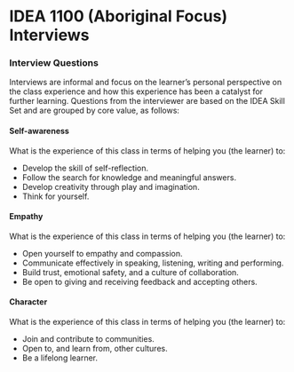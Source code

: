 IDEA 1100 (Aboriginal Focus) Interviews
=======================================

### Interview Questions

Interviews are informal and focus on the learner’s personal perspective on the class experience and how this experience has been a catalyst for further
learning. Questions from the interviewer are based on the IDEA Skill Set and are grouped by core value, as follows:

#### Self-awareness

What is the experience of this class in terms of helping you (the learner) to:

* Develop the skill of self-reflection.
* Follow the search for knowledge and meaningful answers.
* Develop creativity through play and imagination.
* Think for yourself.

#### Empathy

What is the experience of this class in terms of helping you (the learner) to:

* Open yourself to empathy and compassion.
* Communicate effectively in speaking, listening, writing and performing.
* Build trust, emotional safety, and a culture of collaboration.
* Be open to giving and receiving feedback and accepting others.

#### Character

What is the experience of this class in terms of helping you (the learner) to:

* Join and contribute to communities.
* Open to, and learn from, other cultures.
* Be a lifelong learner.




